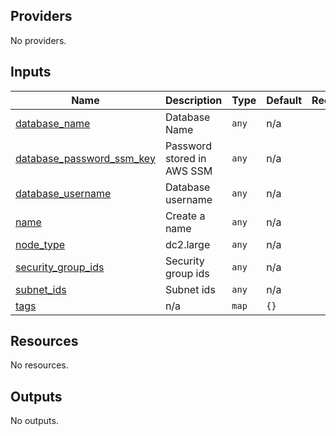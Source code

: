<!-- BEGIN_TF_DOCS -->

## Providers

No providers.
## Inputs

| Name | Description | Type | Default | Required |
|------|-------------|------|---------|:--------:|
| <a name="input_database_name"></a> [database\_name](#input\_database\_name) | Database Name | `any` | n/a | yes |
| <a name="input_database_password_ssm_key"></a> [database\_password\_ssm\_key](#input\_database\_password\_ssm\_key) | Password stored in AWS SSM | `any` | n/a | yes |
| <a name="input_database_username"></a> [database\_username](#input\_database\_username) | Database username | `any` | n/a | yes |
| <a name="input_name"></a> [name](#input\_name) | Create a name | `any` | n/a | yes |
| <a name="input_node_type"></a> [node\_type](#input\_node\_type) | dc2.large | `any` | n/a | yes |
| <a name="input_security_group_ids"></a> [security\_group\_ids](#input\_security\_group\_ids) | Security group ids | `any` | n/a | yes |
| <a name="input_subnet_ids"></a> [subnet\_ids](#input\_subnet\_ids) | Subnet ids | `any` | n/a | yes |
| <a name="input_tags"></a> [tags](#input\_tags) | n/a | `map` | `{}` | no |
## Resources

No resources.
## Outputs

No outputs.
<!-- END_TF_DOCS -->